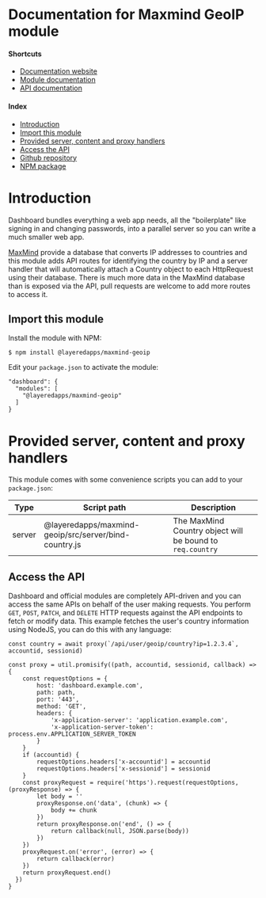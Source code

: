 # Documentation for Maxmind GeoIP module

#### Shortcuts

- [Documentation website](https://layeredapps.github.io)
- [Module documentation](https://layeredapps.github.io/maxmind-geoip-module)
- [API documentation](https://layeredapps.github.io/maxmind-geoip-api)

#### Index

- [Introduction](#introduction)
- [Import this module](#import-this-module)
- [Provided server, content and proxy handlers](#provided-server-content-and-proxy-handlers)
- [Access the API](#access-the-api)
- [Github repository](https://github.com/layeredapps/maxmind-geoip)
- [NPM package](https://npmjs.org/layeredapps/maxmind-geoip)

# Introduction

Dashboard bundles everything a web app needs, all the "boilerplate" like signing in and changing passwords, into a parallel server so you can write a much smaller web app.

[MaxMind](https://www.maxmind.com/en/home) provide a database that converts IP addresses to countries and this module adds API routes for identifying the country by IP and a server handler that will automatically attach a Country object to each HttpRequest using their database.  There is much more data in the MaxMind database than is exposed via the API, pull requests are welcome to add more routes to access it. 

## Import this module

Install the module with NPM:

    $ npm install @layeredapps/maxmind-geoip

Edit your `package.json` to activate the module:

    "dashboard": {
      "modules": [
        "@layeredapps/maxmind-geoip"
      ]
    }

# Provided server, content and proxy handlers

This module comes with some convenience scripts you can add to your `package.json`:

| Type     | Script path                                            | Description                                              |
|----------|--------------------------------------------------------|----------------------------------------------------------|
| server   | @layeredapps/maxmind-geoip/src/server/bind-country.js | The MaxMind Country object will be bound to `req.country` |

## Access the API

Dashboard and official modules are completely API-driven and you can access the same APIs on behalf of the user making requests.  You perform `GET`, `POST`, `PATCH`, and `DELETE` HTTP requests against the API endpoints to fetch or modify data.  This example fetches the user's country information using NodeJS, you can do this with any language:

    const country = await proxy(`/api/user/geoip/country?ip=1.2.3.4`, accountid, sessionid)

    const proxy = util.promisify((path, accountid, sessionid, callback) => {
        const requestOptions = {
            host: 'dashboard.example.com',
            path: path,
            port: '443',
            method: 'GET',
            headers: {
                'x-application-server': 'application.example.com',
                'x-application-server-token': process.env.APPLICATION_SERVER_TOKEN
            }
        }
        if (accountid) {
            requestOptions.headers['x-accountid'] = accountid
            requestOptions.headers['x-sessionid'] = sessionid
        }
        const proxyRequest = require('https').request(requestOptions, (proxyResponse) => {
            let body = ''
            proxyResponse.on('data', (chunk) => {
                body += chunk
            })
            return proxyResponse.on('end', () => {
                return callback(null, JSON.parse(body))
            })
        })
        proxyRequest.on('error', (error) => {
            return callback(error)
        })
        return proxyRequest.end()
      })
    }


